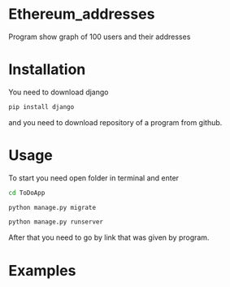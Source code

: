 # Ethereum_addresses
Program show graph of 100 users and their addresses 
# Installation
You need to download django
``` bash
pip install django
```
and you need to download repository of a program from github.
# Usage
To start you need open folder in terminal and enter
``` bash
cd ToDoApp
```
``` bash
python manage.py migrate
```
``` bash
python manage.py runserver
```
After that you need to go by link that was given by program.
# Examples
